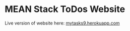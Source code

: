 # MEAN Stack ToDos Website

Live version of website here:
[mytasks9.herokuapp.com](https://mytasks9.herokuapp.com)